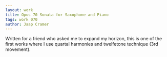 ```yaml
---
layout: work
title: Opus 70 Sonata for Saxophone and Piano
tags: work 070
author: Jaap Cramer
---
```


Written for a friend who asked me to expand my horizon, this is one of the first works where I use quartal harmonies and twelfetone technique (3rd movement).